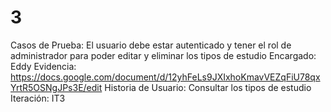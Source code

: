 # 3

Casos de Prueba: El usuario debe estar autenticado y tener el rol de administrador para poder editar y eliminar los tipos de estudio
Encargado: Eddy
Evidencia: https://docs.google.com/document/d/12yhFeLs9JXIxhoKmavVEZqFiU78qxYrtR5OSNgJPs3E/edit
Historia de Usuario: Consultar los tipos de estudio
Iteración: IT3